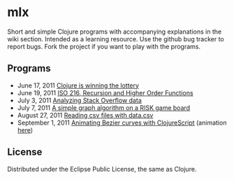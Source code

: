 # mlx

Short and simple Clojure programs with accompanying explanations in the wiki section. Intended as a learning resource. Use the github bug tracker to report bugs. Fork the project if you want to play with the programs.

## Programs

* June 17, 2011 [Clojure is winning the lottery](https://github.com/jonase/mlx/wiki/Lottery)
* June 19, 2011 [ISO 216, Recursion and Higher Order Functions](https://github.com/jonase/mlx/wiki/A4)
* July 3, 2011 [Analyzing Stack Overflow data](https://github.com/jonase/mlx/wiki/Analyzing-Stack-Overflow-data)
* July 7, 2011 [A simple graph algorithm on a RISK game board](https://github.com/jonase/mlx/wiki/A-simple-graph-algorithm-on-a-RISK-game-board)
* August 27, 2011 [Reading csv files with data.csv](https://github.com/jonase/mlx/wiki/Reading-csv-files-with-data.csv)
* September 1, 2011 [Animating Bezier curves with ClojureScript](https://github.com/jonase/mlx/wiki/Animating-Bezier-curves-in-ClojureScript) (animation [here](http://jonase.github.com/mlx/bezier.html))

## License

Distributed under the Eclipse Public License, the same as Clojure.

